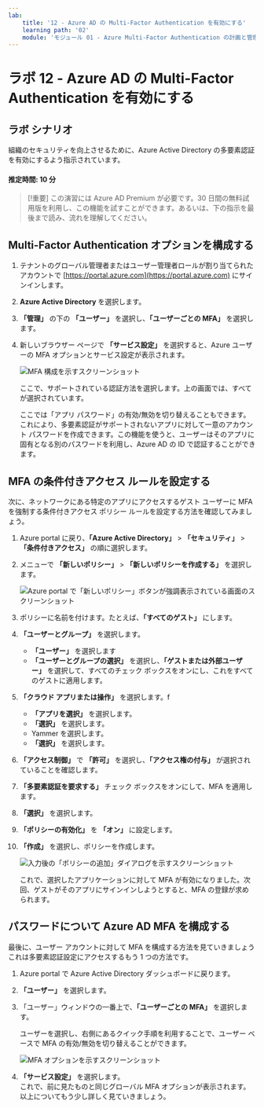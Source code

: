 ```yaml
---
lab:
    title: '12 - Azure AD の Multi-Factor Authentication を有効にする'
    learning path: '02'
    module: 'モジュール 01 - Azure Multi-Factor Authentication の計画と管理を行う'
---
```


# ラボ 12 - Azure AD の Multi-Factor Authentication を有効にする

## ラボ シナリオ

組織のセキュリティを向上させるために、Azure Active Directory の多要素認証を有効にするよう指示されています。

#### 推定時間: 10 分

>[!重要]
>この演習には Azure AD Premium が必要です。30 日間の無料試用版を利用し、この機能を試すことができます。あるいは、下の指示を最後まで読み、流れを理解してください。

## Multi-Factor Authentication オプションを構成する

1. テナントのグローバル管理者またはユーザー管理者ロールが割り当てられたアカウントで [https://portal.azure.com](https://portal.azure.com) にサインインします。

1. **Azure Active Directory** を選択します。

1. **「管理」** の下の **「ユーザー」** を選択し、**「ユーザーごとの MFA」** を選択します。

1. 新しいブラウザー ページで **「サービス設定」** を選択すると、Azure ユーザーの MFA オプションとサービス設定が表示されます。

    ![MFA 構成を示すスクリーンショット](./media/lp2-mod1-mfa-settings.png)

    ここで、サポートされている認証方法を選択します。上の画面では、すべてが選択されています。

    ここでは「アプリ パスワード」の有効/無効を切り替えることもできます。これにより、多要素認証がサポートされないアプリに対して一意のアカウント パスワードを作成できます。この機能を使うと、ユーザーはそのアプリに固有となる別のパスワードを利用し、Azure AD の ID で認証することができます。

## MFA の条件付きアクセス ルールを設定する

次に、ネットワークにある特定のアプリにアクセスするゲスト ユーザーに MFA を強制する条件付きアクセス ポリシー ルールを設定する方法を確認してみましょう。

1. Azure portal に戻り、**「Azure Active Directory」** > **「セキュリティ」** > **「条件付きアクセス」** の順に選択します。

1. メニューで **「新しいポリシー」** > **「新しいポリシーを作成する」** を選択します。

    ![Azure portal で「新しいポリシー」ボタンが強調表示されている画面のスクリーンショット](./media/lp2-mod1-azure-ad-conditional-access-policy.png)

1. ポリシーに名前を付けます。たとえば、**「すべてのゲスト」** にします。

1. **「ユーザーとグループ」** を選択します。

    - **「ユーザー」** を選択します  
    - **「ユーザーとグループの選択」** を選択し、**「ゲストまたは外部ユーザー」** を選択して、すべてのチェック ボックスをオンにし、これをすべてのゲストに適用します。  

1. **「クラウド アプリまたは操作」** を選択します。f

    - **「アプリを選択」** を選択します。  
    - **「選択」** を選択します。  
    - Yammer を選択します。  
    - **「選択」** を選択します。

1. **「アクセス制御」** で **「許可」** を選択し、**「アクセス権の付与」** が選択されていることを確認します。

1. **「多要素認証を要求する」** チェック ボックスをオンにして、MFA を適用します。

1. **「選択」** を選択します。

1. **「ポリシーの有効化」** を **「オン」** に設定します。

1. **「作成」** を選択し、ポリシーを作成します。

    ![入力後の「ポリシーの追加」ダイアログを示すスクリーンショット](./media/lp2-mod1-conditional-access-new-policy-complete.png)

    これで、選択したアプリケーションに対して MFA が有効になりました。次回、ゲストがそのアプリにサインインしようとすると、MFA の登録が求められます。

## パスワードについて Azure AD MFA を構成する

最後に、ユーザー アカウントに対して MFA を構成する方法を見ていきましょうこれは多要素認証設定にアクセスするもう 1 つの方法です。

1. Azure portal で Azure Active Directory ダッシュボードに戻ります。

1. **「ユーザー」** を選択します。

1. 「ユーザー」ウィンドウの一番上で、**「ユーザーごとの MFA」** を選択します。

    ユーザーを選択し、右側にあるクイック手順を利用することで、ユーザー ベースで MFA の有効/無効を切り替えることができます。

    ![MFA オプションを示すスクリーンショット](./media/lp2-mod1-mfa-service-settings-and-users.png)

1. **「サービス設定」** を選択します。  
    これで、前に見たものと同じグローバル MFA オプションが表示されます。以上についてもう少し詳しく見ていきましょう。
